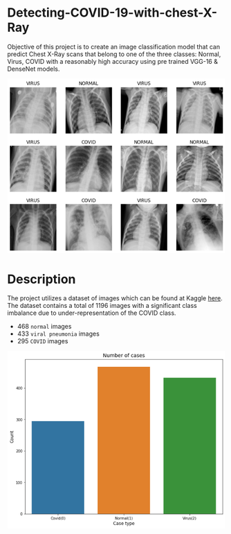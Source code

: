 # Detecting-COVID-19-with-chest-X-Ray
Objective of this project is to create an image classification model that can predict Chest X-Ray scans that belong to one of the three classes: Normal, Virus, COVID with a reasonably high accuracy using pre trained VGG-16 & DenseNet models.

![](assets/xrays.png)

# Description
The project utilizes a dataset of images which can be found at Kaggle [here](https://www.kaggle.com/competitions/shai-level-2-training/data).
The dataset contains a total of 1196 images with a significant class imbalance due to under-representation of the COVID class.
- 468 `normal` images
- 433 `viral pneumonia` images
- 295 `COVID` images

![](assets/imb.png)
